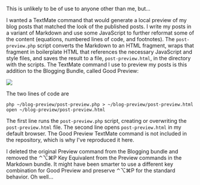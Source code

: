 This is unlikely to be of use to anyone other than me, but…

I wanted a TextMate command that would generate a local preview of my blog posts that matched the look of the published posts. I write my posts in a variant of Markdown and use some JavaScript to further reformat some of the content (equations, numbered lines of code, and footnotes). The `post-preview.php` script converts the Markdown to an HTML fragment, wraps that fragment in boilerplate HTML that references the necessary JavaScript and style files, and saves the result to a file, `post-preview.html`, in the directory with the scripts. The TextMate command I use to preview my posts is this addition to the Blogging Bundle, called Good Preview:

<img src="http://www.leancrew.com/all-this/images2010/good-preview-php-tm.png" />

The two lines of code are

    php ~/blog-preview/post-preview.php > ~/blog-preview/post-preview.html
    open ~/blog-preview/post-preview.html

The first line runs the `post-preview.php` script, creating or overwriting the `post-preview.html` file. The second line opens `post-preview.html` in my default browser. The Good Preview TextMate command is not included in the repository, which is why I've reproduced it here.

I deleted the original Preview command from the Blogging bundle and removed the ⌃⌥⌘P Key Equivalent from the Preview commands in the Markdown bundle. It might have been smarter to use a different key combination for Good Preview and preserve ⌃⌥⌘P for the standard behavior. Oh well…
